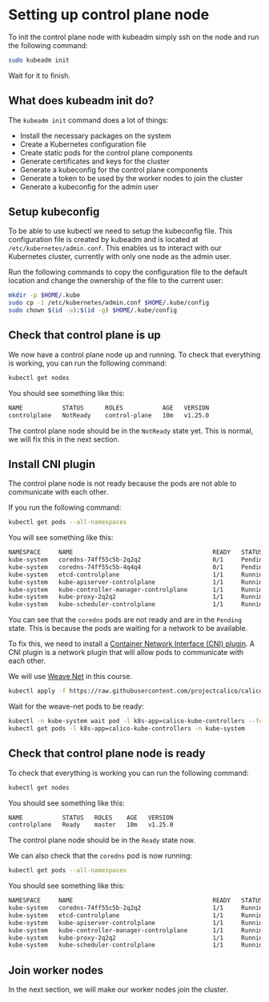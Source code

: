 # Setting up control plane node

To init the control plane node with kubeadm simply ssh on the node and run the following command:

```bash
sudo kubeadm init
```

Wait for it to finish.

## What does kubeadm init do?

The `kubeadm init` command does a lot of things:

- Install the necessary packages on the system
- Create a Kubernetes configuration file
- Create static pods for the control plane components
- Generate certificates and keys for the cluster
- Generate a kubeconfig for the control plane components
- Generate a token to be used by the worker nodes to join the cluster
- Generate a kubeconfig for the admin user

## Setup kubeconfig

To be able to use kubectl we need to setup the kubeconfig file.
This configuration file is created by kubeadm and is located at `/etc/kubernetes/admin.conf`.
This enables us to interact with our Kubernetes cluster, currently with only one node as the admin user.

Run the following commands to copy the configuration file to the default location and change the ownership of the file to the current user:

```bash
mkdir -p $HOME/.kube
sudo cp -i /etc/kubernetes/admin.conf $HOME/.kube/config
sudo chown $(id -u):$(id -g) $HOME/.kube/config
```

## Check that control plane is up

We now have a control plane node up and running. To check that everything is working, you can run the following command:

```bash
kubectl get nodes
```

You should see something like this:

```bash
NAME           STATUS      ROLES           AGE   VERSION
controlplane   NotReady    control-plane   10m   v1.25.0
```

The control plane node should be in the `NotReady` state yet. This is normal, we will fix this in the next section.

## Install CNI plugin

The control plane node is not ready because the pods are not able to communicate with each other.

If you run the following command:

```bash
kubectl get pods --all-namespaces
```

You will see something like this:

```bash
NAMESPACE     NAME                                       READY   STATUS    RESTARTS   AGE
kube-system   coredns-74ff55c5b-2q2q2                    0/1     Pending   0          10m
kube-system   coredns-74ff55c5b-4q4q4                    0/1     Pending   0          10m
kube-system   etcd-controlplane                          1/1     Running   0          10m
kube-system   kube-apiserver-controlplane                1/1     Running   0          10m
kube-system   kube-controller-manager-controlplane       1/1     Running   0          10m
kube-system   kube-proxy-2q2q2                           1/1     Running   0          10m
kube-system   kube-scheduler-controlplane                1/1     Running   0          10m
```

You can see that the `coredns` pods are not ready and are in the `Pending` state. This is because the pods are waiting for a network to be available.

To fix this, we need to install a [Container Network Interface (CNI) plugin](https://kubernetes.io/docs/concepts/extend-kubernetes/compute-storage-net/network-plugins/). A CNI plugin is a network plugin that will allow pods to communicate with each other.

We will use [Weave Net](https://www.weave.works/oss/net/) in this course.

```bash
kubectl apply -f https://raw.githubusercontent.com/projectcalico/calico/v3.30.2/manifests/calico.yaml
```

Wait for the weave-net pods to be ready:

```bash
kubectl -n kube-system wait pod -l k8s-app=calico-kube-controllers --for=condition=Ready --timeout=-1s
kubectl get pods -l k8s-app=calico-kube-controllers -n kube-system
```

## Check that control plane node is ready

To check that everything is working you can run the following command:

```bash
kubectl get nodes
```

You should see something like this:

```bash
NAME           STATUS   ROLES    AGE   VERSION
controlplane   Ready    master   10m   v1.25.0
```

The control plane node should be in the `Ready` state now.

We can also check that the `coredns` pod is now running:

```bash
kubectl get pods --all-namespaces
```

You should see something like this:

```bash
NAMESPACE     NAME                                       READY   STATUS    RESTARTS   AGE
kube-system   coredns-74ff55c5b-2q2q2                    1/1     Running   0          10m
kube-system   etcd-controlplane                          1/1     Running   0          10m
kube-system   kube-apiserver-controlplane                1/1     Running   0          10m
kube-system   kube-controller-manager-controlplane       1/1     Running   0          10m
kube-system   kube-proxy-2q2q2                           1/1     Running   0          10m
kube-system   kube-scheduler-controlplane                1/1     Running   0          10m
```

## Join worker nodes

In the next section, we will make our worker nodes join the cluster.
